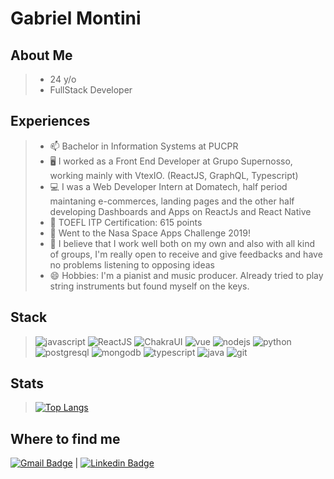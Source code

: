 # Gabriel Montini
## About Me

> * 24 y/o
> * FullStack Developer

## Experiences

> - 📫 Bachelor in Information Systems at PUCPR
> - 🖥️ I worked as a Front End Developer at Grupo Supernosso, working mainly with VtexIO. (ReactJS, GraphQL, Typescript)
> - 💻 I was a Web Developer Intern at Domatech, half period maintaning e-commerces, landing pages and the other half developing Dashboards and Apps on ReactJs and React Native
> - 📓 TOEFL ITP Certification: 615 points
> - 🚀 Went to the Nasa Space Apps Challenge 2019!
> - 💬 I believe that I work well both on my own and also with all kind of groups, I'm really open to receive and give feedbacks and have no problems listening to opposing ideas 
> - 😄 Hobbies: I'm a pianist and music producer. Already tried to play string instruments but found myself on the keys.

## Stack

> ![javascript](https://img.shields.io/badge/JavaScript-323330?style=for-the-badge&logo=javascript&logoColor=F7DF1E)
> ![ReactJS](https://img.shields.io/badge/reactJS-3FB27F?style=for-the-badge&logo=react&logoColor=white)
> ![ChakraUI](https://img.shields.io/badge/ChakraUI-6FD0CE?style=for-the-badge&logo=chakraui&logoColor=white)
> ![vue](https://img.shields.io/badge/VueJS-3FB27F?style=for-the-badge&logo=v&logoColor=white)
> ![nodejs](https://img.shields.io/badge/Node.js-43853D?style=for-the-badge&logo=node.js&logoColor=white)
> ![python](https://img.shields.io/badge/Python-14354C?style=for-the-badge&logo=python&logoColor=white)
> ![postgresql](https://img.shields.io/badge/PostgreSQL-316192?style=for-the-badge&logo=postgresql&logoColor=white)
> ![mongodb](https://img.shields.io/badge/mongodb-3FB27F?style=for-the-badge&logo=mongodb&logoColor=white)
> ![typescript](https://img.shields.io/badge/Typescript-rgb(39,96,158)?style=for-the-badge&logo=typescript&logoColor=white)
> ![java](https://img.shields.io/badge/Java-ED8B00?style=for-the-badge&logo=openjdk&logoColor=white)
> ![git](https://img.shields.io/badge/Git-E34F26?style=for-the-badge&logo=git&logoColor=white)


## Stats

> [![Top Langs](https://github-readme-stats.vercel.app/api/top-langs/?username=gabrielmontini&exclude_repo=portfolio-tcb,bivar.github.io&show_icons=true&hide=html,teX&theme=dracula)](https://github.com/anuraghazra/github-readme-stats)

## Where to find me

[![Gmail Badge](https://img.shields.io/badge/-gabriel.montini.silva@gmail.com-c14438?style=flat-square&logo=Gmail&logoColor=white&link=mailto:gabriel.montini.silva@gmail.com)](mailto:gabriel.montini.silva@gmail.com) | [![Linkedin Badge](https://img.shields.io/badge/-GabrielMontini-blue?style=flat-square&logo=Linkedin&logoColor=white&link=www.linkedin.com/in/gabrielmontini)](https://www.linkedin.com/in/gabrielmontini)
